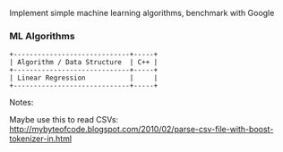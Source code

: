 Implement simple machine learning algorithms, benchmark with Google  

### ML Algorithms
```
+-----------------------------+-----+
| Algorithm / Data Structure  | C++ |
+-----------------------------+-----+
| Linear Regression           |     |
+-----------------------------+-----+
```

Notes:

Maybe use this to read CSVs: http://mybyteofcode.blogspot.com/2010/02/parse-csv-file-with-boost-tokenizer-in.html
